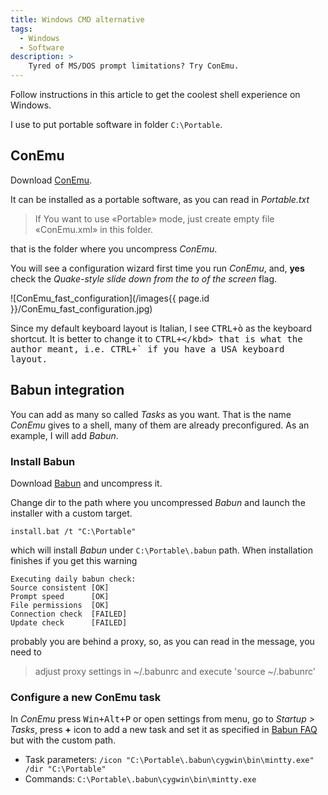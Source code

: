 ```yaml
---
title: Windows CMD alternative
tags:
  - Windows
  - Software
description: >
    Tyred of MS/DOS prompt limitations? Try ConEmu.
---
```


Follow instructions in this article to get the coolest shell experience on Windows.

I use to put portable software in folder `C:\Portable`.

## ConEmu

Download [ConEmu].

It can be installed as a portable software, as you can read in *Portable.txt*

> If You want to use «Portable» mode, just create empty file
«ConEmu.xml» in this folder.

that is the folder where you uncompress *ConEmu*.

You will see a configuration wizard first time you run *ConEmu*, and, **yes** check the *Quake-style slide down from the to of the screen* flag.

![ConEmu_fast_configuration](/images{{ page.id }}/ConEmu_fast_configuration.jpg)

Since my default keyboard layout is Italian, I see <kbd>CTRL+ò</kbd> as the keyboard shortcut.
It is better to change it to <kbd>CTRL+\</kbd> that is what the author meant, i.e. <kbd>CTRL+`</kbd> if you have a USA keyboard layout.

## Babun integration

You can add as many so called *Tasks* as you want. That is the name *ConEmu* gives to a shell, many of them are already preconfigured.
As an example, I will add *Babun*.

### Install Babun

Download [Babun] and uncompress it.

Change dir to the path where you uncompressed *Babun* and launch the installer with a custom target.

```
install.bat /t "C:\Portable"
```

which will install *Babun* under `C:\Portable\.babun` path. When installation finishes if you get this warning

```
Executing daily babun check:
Source consistent [OK]
Prompt speed      [OK]
File permissions  [OK]
Connection check  [FAILED]
Update check      [FAILED]
```

probably you are behind a proxy, so, as you can read in the message, you need to

> adjust proxy settings in ~/.babunrc and execute 'source ~/.babunrc'

### Configure a new ConEmu task

In *ConEmu* press <kbd>Win+Alt+P</kbd> or open settings from menu, go to *Startup > Tasks*, press **+** icon to add a new task and set it as specified in [Babun FAQ](http://babun.github.io/faq.html#_how_do_i_integrate_babun_with_conemu) but with the custom path.

* Task parameters: `/icon "C:\Portable\.babun\cygwin\bin\mintty.exe" /dir "C:\Portable"`
* Commands: `C:\Portable\.babun\cygwin\bin\mintty.exe`

[ConEmu]: http://sourceforge.net/projects/conemu/ "ConEmu"
[Babun]: http://babun.github.io/ "Babun"

